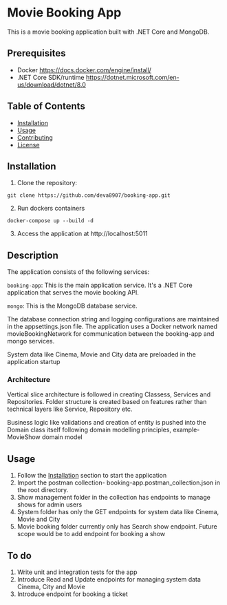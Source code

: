 # Movie Booking App

This is a movie booking application built with .NET Core and MongoDB.

## Prerequisites

- Docker https://docs.docker.com/engine/install/
- .NET Core SDK/runtime https://dotnet.microsoft.com/en-us/download/dotnet/8.0

## Table of Contents

- [Installation](#installation)
- [Usage](#usage)
- [Contributing](#contributing)
- [License](#license)

## Installation

1. Clone the repository:

```
git clone https://github.com/deva8907/booking-app.git
```

2. Run dockers containers

```
docker-compose up --build -d
```

3. Access the application at http://localhost:5011

## Description

The application consists of the following services:

```booking-app```: This is the main application service. It's a .NET Core application that serves the movie booking API.

```mongo```: This is the MongoDB database service.

The database connection string and logging configurations are maintained in the appsettings.json file. The application uses a Docker network named movieBookingNetwork for communication between the booking-app and mongo services.

System data like Cinema, Movie and City data are preloaded in the application startup

### Architecture

Vertical slice architecture is followed in creating Classess, Services and Repositories. Folder structure is created based on features rather than technical layers like Service, Repository etc.

Business logic like validations and creation of entity is pushed into the Domain class itself following domain modelling principles, example- MovieShow domain model

## Usage

1. Follow the [Installation](#installation) section to start the application
2. Import the postman collection- booking-app.postman_collection.json in the root directory. 
3. Show management folder in the collection has endpoints to manage shows for admin users
4. System folder has only the GET endpoints for system data like Cinema, Movie and City
5. Movie booking folder currently only has Search show endpoint. Future scope would be to add endpoint for booking a show

## To do

1. Write unit and integration tests for the app
2. Introduce Read and Update endpoints for managing system data Cinema, City and Movie
3. Introduce endpoint for booking a ticket
